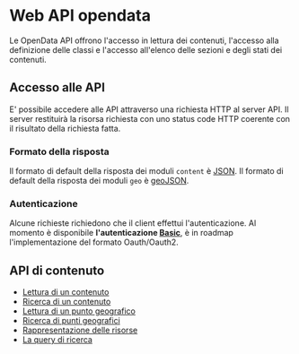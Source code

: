 # Web API opendata

Le OpenData API offrono l'accesso in lettura dei contenuti, l'accesso alla definizione delle classi e l'accesso all'elenco delle sezioni e degli stati dei contenuti.

## Accesso alle API
E' possibile accedere alle API attraverso una richiesta HTTP al server API. Il server restituirà la risorsa richiesta con uno status code HTTP coerente con il risultato della richiesta fatta.

### Formato della risposta
Il formato di default della risposta dei moduli ```content``` è [JSON](http://www.json.org/).
Il formato di default della risposta dei moduli ```geo``` è [geoJSON](http://geojson.org/).

### Autenticazione
Alcune richieste richiedono che il client effettui l'autenticazione.
Al momento è disponibile **l'autenticazione [Basic](https://it.wikipedia.org/wiki/Basic_access_authentication)**, è in roadmap l'implementazione del formato Oauth/Oauth2.


## API di contenuto

- [Lettura di un contenuto](doc/01-content-read.md)
- [Ricerca di un contenuto ](doc/02-content-search.md)
- [Lettura di un punto geografico](doc/03-geo-read.md)
- [Ricerca di punti geografici](doc/04-geo-search.md)
- [Rappresentazione delle risorse](doc/05-resources.md)
- [La query di ricerca](doc/06-search-query.md)